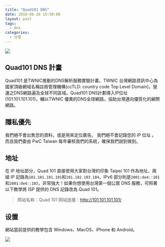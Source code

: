 ```yaml
---
title: "Quad101 DNS"
date: 2018-06-26 15:50:00
layout: post
tags: 
  - dns
categories:
  - 分享
---
```

![](https://krazel-1256848099.cos.ap-chengdu.myqcloud.com/img/TIM-20180626154523.png)
<!--more-->
## Quad101 DNS 計畫
Quad101 是TWNIC推動的DNS解析服務實驗計畫。TWNIC 台灣網路資訊中心為國家頂級網域名稱註冊管理機構(ccTLD: country code Top Level Domain)，營運之DNS網路遍及全球不同區域。Quad101 DNS計劃導入IP位址(101.101.101.101)，輔以TWNIC 優異的DNS全球網路，協助台灣邁向優質化的網際網路。

<!--more-->

## 隱私優先
我們絕不會出售您的資料，或是用來定位廣告。
我們絕不會記錄您的 IP 位址 。
而且我們委由 PwC Taiwan 每年審核我們的系統，確保我們說到做到。

## 地址
在 IP 地址部分，Quad 101 直接使用大家對台灣的印象 Taipei 101 作為地址，兩組 IP 記錄為`101.101.101.101`和`101.102.103.104`，IPv6 部分則是`2001:de4::101`和`2001:de4::102`，非常強大！如果你想使用台灣第一個公眾 DNS 服務，可照著以下教學將 ISP 提供的 DNS 記錄改為 Quad 101。

> 网站名称：Quad 101
> 网站连接：http://101.101.101.101/

## 设置
網站當前提供的教學包含 Windows、MacOS、iPhone 和 Android。

![](https://krazel-1256848099.cos.ap-chengdu.myqcloud.com/img/20180626154922.png)
